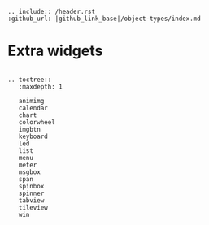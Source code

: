 ```eval_rst
.. include:: /header.rst 
:github_url: |github_link_base|/object-types/index.md
```
# Extra widgets

```eval_rst

.. toctree::
   :maxdepth: 1
   
   animimg
   calendar
   chart
   colorwheel
   imgbtn
   keyboard
   led
   list
   menu
   meter
   msgbox
   span
   spinbox
   spinner
   tabview
   tileview
   win
```



